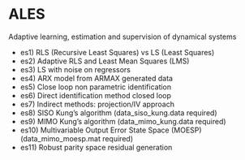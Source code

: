 # ALES
   Adaptive learning, estimation and supervision of dynamical systems
   - es1) RLS (Recursive Least Squares) vs LS (Least Squares)
   - es2) Adaptive RLS and Least Mean Squares (LMS)
   - es3) LS with noise on regressors
   - es4) ARX model from ARMAX generated data
   - es5) Close loop non parametric identification
   - es6) Direct identification method closed loop
   - es7) Indirect methods: projection/IV approach
   - es8) SISO Kung’s algorithm (data_siso_kung.data required)
   - es9) MIMO Kung’s algorithm (data_mimo_kung.data required)
   - es10) Multivariable Output Error State Space (MOESP) (data_mimo_moesp.mat required)
   - es11) Robust parity space residual generation
